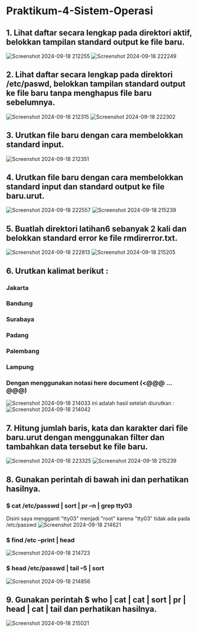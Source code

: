 # Praktikum-4-Sistem-Operasi

## 1. Lihat daftar secara lengkap pada direktori aktif, belokkan tampilan standard output ke file baru.
![Screenshot 2024-09-18 212255](https://github.com/user-attachments/assets/b4bf464b-7dcc-4b73-b209-8a00087740a7)
![Screenshot 2024-09-18 222249](https://github.com/user-attachments/assets/93c1527e-f13f-40bc-a3f0-a9083566f772)

## 2. Lihat daftar secara lengkap pada direktori /etc/paswd, belokkan tampilan standard output ke file baru tanpa menghapus file baru sebelumnya. 
![Screenshot 2024-09-18 212315](https://github.com/user-attachments/assets/cb363e70-ba8d-459d-8269-a95c452968ef)
![Screenshot 2024-09-18 222302](https://github.com/user-attachments/assets/20c3bc73-8f6b-4ad1-b313-0eeb97ffdf92)

## 3. Urutkan file baru dengan cara membelokkan standard input. 
![Screenshot 2024-09-18 212351](https://github.com/user-attachments/assets/d302a1c2-f11b-476f-a545-740786d24690)

## 4. Urutkan file baru dengan cara membelokkan standard input dan standard output ke file baru.urut. 
![Screenshot 2024-09-18 222557](https://github.com/user-attachments/assets/1cb104ab-eb09-4ae9-b1bf-cd758cc0513e)
![Screenshot 2024-09-18 215239](https://github.com/user-attachments/assets/5b314fc0-8db2-45b6-ac9f-7466dbe58ca7)

## 5. Buatlah direktori latihan6 sebanyak 2 kali dan belokkan standard error ke file rmdirerror.txt. 
![Screenshot 2024-09-18 222813](https://github.com/user-attachments/assets/2d0bd7a3-f90c-4f51-baae-99a63116aeb1)
![Screenshot 2024-09-18 215205](https://github.com/user-attachments/assets/ffe757e9-92c1-4ad8-88ea-e812985f762e)

## 6. Urutkan kalimat berikut :
### Jakarta
### Bandung
### Surabaya
### Padang
### Palembang
### Lampung
### Dengan menggunakan notasi here document (<@@@ …@@@)
![Screenshot 2024-09-18 214033](https://github.com/user-attachments/assets/caa9e6cc-0ab6-4a5c-ad04-3ddc10967344)
ini adalah hasil setelah diurutkan :
![Screenshot 2024-09-18 214042](https://github.com/user-attachments/assets/5ffd16bd-1cff-46e8-b99d-71840a0a24ed)

## 7. Hitung jumlah baris, kata dan karakter dari file baru.urut dengan menggunakan filter dan tambahkan data tersebut ke file baru. 
![Screenshot 2024-09-18 223325](https://github.com/user-attachments/assets/520cd9d7-6660-485a-a5a6-883029d57101)
![Screenshot 2024-09-18 215239](https://github.com/user-attachments/assets/feceb641-08f5-452b-b7d1-23dd807622fa)

## 8. Gunakan perintah di bawah ini dan perhatikan hasilnya.
### $ cat /etc/passwd | sort | pr –n | grep tty03
Disini saya mengganti "tty03" menjadi "root" karena "tty03" tidak ada pada /etc/passwd
![Screenshot 2024-09-18 214621](https://github.com/user-attachments/assets/96a660a7-910d-400c-8ec7-3395e5d92abc)
### $ find /etc –print | head 
![Screenshot 2024-09-18 214723](https://github.com/user-attachments/assets/526aeb00-6626-4493-84e9-a65fbbeb3018)
### $ head /etc/passwd | tail –5 | sort
![Screenshot 2024-09-18 214856](https://github.com/user-attachments/assets/95d872dc-fb2a-410f-860f-ae9f269e0316)

## 9. Gunakan perintah $ who | cat | cat | sort | pr | head | cat | tail dan perhatikan hasilnya.
![Screenshot 2024-09-18 215021](https://github.com/user-attachments/assets/6e1595c6-6183-4a92-b34f-f227c3e8269c)
